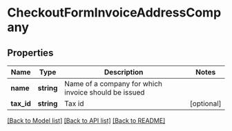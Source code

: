 # CheckoutFormInvoiceAddressCompany

## Properties
Name | Type | Description | Notes
------------ | ------------- | ------------- | -------------
**name** | **string** | Name of a company for which invoice should be issued | 
**tax_id** | **string** | Tax id | [optional] 

[[Back to Model list]](../README.md#documentation-for-models) [[Back to API list]](../README.md#documentation-for-api-endpoints) [[Back to README]](../README.md)


